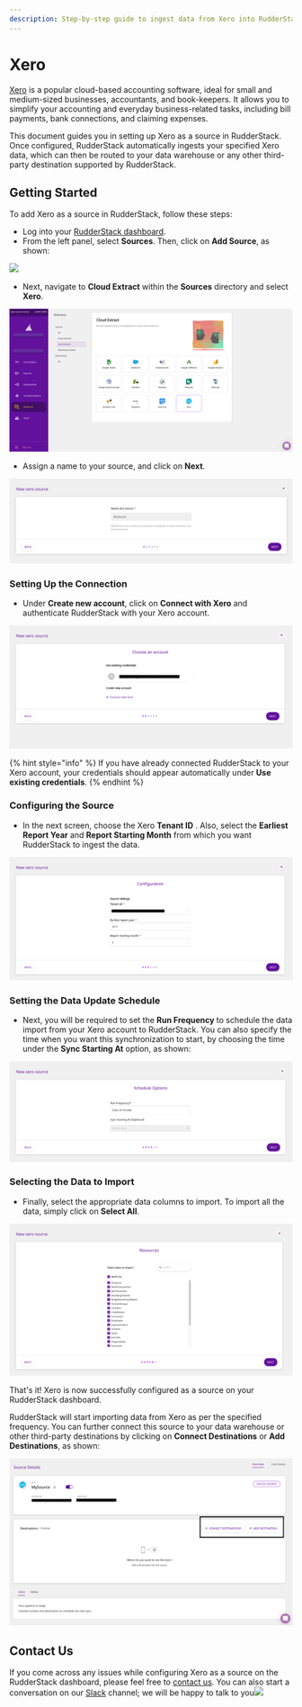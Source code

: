 ```yaml
---
description: Step-by-step guide to ingest data from Xero into RudderStack.
---
```


# Xero

[Xero](https://www.xero.com/us/) is a popular cloud-based accounting software, ideal for small and medium-sized businesses, accountants, and book-keepers. It allows you to simplify your accounting and everyday business-related tasks, including bill payments, bank connections, and claiming expenses.

This document guides you in setting up Xero as a source in RudderStack. Once configured, RudderStack automatically ingests your specified Xero data, which can then be routed to your data warehouse or any other third-party destination supported by RudderStack.

## Getting Started <a id="getting-started"></a>

To add Xero as a source in RudderStack, follow these steps:

* Log into your [RudderStack dashboard](https://app.rudderlabs.com/signup?type=freetrial).
* From the left panel, select **Sources**. Then, click on **Add Source**, as shown:

![](https://gblobscdn.gitbook.com/assets%2F-Lq5Ea6fHVg3dSxMCgyQ%2F-MOehucaPVJeehiI6kGM%2F-MOewizUa40U7fa-Ny3L%2F1.png?alt=media&token=33f4d672-e6f3-4fc8-9b49-09c772d79e93)

* Next, navigate to **Cloud Extract** within the **Sources** directory and select **Xero**.

![](../.gitbook/assets/2%20%2814%29.png)

* Assign a name to your source, and click on **Next**.

![](../.gitbook/assets/3%20%2812%29.png)

### Setting Up the Connection <a id="setting-up-the-connection"></a>

* Under **Create new account**, click on **Connect with Xero** and authenticate RudderStack with your Xero account.

![](../.gitbook/assets/screen-shot-2021-02-23-at-6.27.30-pm.png)

{% hint style="info" %}
If you have already connected RudderStack to your Xero account, your credentials should appear automatically under **Use existing credentials**.
{% endhint %}

### Configuring the Source <a id="configuring-the-source"></a>

* In the next screen, choose the Xero **Tenant ID** . Also, select the **Earliest Report Year** and **Report Starting Month** from which you want RudderStack to ingest the data.

![](../.gitbook/assets/screen-shot-2021-02-23-at-6.27.16-pm.png)

### Setting the Data Update Schedule <a id="setting-the-data-update-schedule"></a>

* Next, you will be required to set the **Run Frequency** to schedule the data import from your Xero account to RudderStack. You can also specify the time when you want this synchronization to start, by choosing the time under the **Sync Starting At** option, as shown:

![](../.gitbook/assets/screen-shot-2021-02-23-at-6.27.53-pm.png)

### Selecting the Data to Import

* Finally, select the appropriate data columns to import. To import all the data, simply click on **Select All**.

![](../.gitbook/assets/screen-shot-2021-02-23-at-6.28.10-pm.png)

That's it! Xero is now successfully configured as a source on your RudderStack dashboard.

RudderStack will start importing data from Xero as per the specified frequency. You can further connect this source to your data warehouse or other third-party destinations by clicking on **Connect Destinations** or **Add Destinations**, as shown:

![](../.gitbook/assets/screen-shot-2021-02-23-at-6.28.27-pm.png)

## Contact Us <a id="contact-us"></a>

If you come across any issues while configuring Xero as a source on the RudderStack dashboard, please feel free to [contact us](mailto:%20docs@rudderstack.com). You can also start a conversation on our [Slack](https://resources.rudderstack.com/join-rudderstack-slack) channel; we will be happy to talk to you![  
](https://docs.rudderstack.com/cloud-extract-sources/pipedrive)

